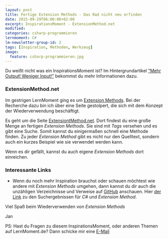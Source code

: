 ```yaml
---
layout: post
title: Fertige Extension Methods - Das Rad nicht neu erfinden
date: 2015-09-29T06:00:00+02:00
excerpt: InspirationsMoment - ExtensionMethod.net
modified:
categories: csharp-programmieren
lernmoment: C#
lm-newsletter-group-id: 2
tags: [Inspiration, Methoden, Werkzeug]
image:
  feature: csharp-programmieren.jpg
---
```



Du weißt nicht was ein InspirationsMoment ist? Im Hintergrundartikel ["Mehr Output! Weniger Input!"](/hintergrund/mehr-output-weniger-input/) bekommst du mehr Informationen dazu.

### ExtensionMethod.net

Im gestrigen LernMoment ging es um [Extension Methods](/csharp-programmieren/extension-method-in-4-trivialen-schritten-jede-klasse-erweitern/). Bei der Recherche dazu bin ich über eine Seite gestolpert, die sich mit dem Konzept der Wiederverwendung beschäftigt.

Es geht um die Seite [ExtensiontMethod.net](http://www.extensionmethod.net/csharp). Dort findest du eine große Menge an fertigen *Extension Methods*. Sie sind mit *Tags* versehen und es gibt eine Suche. Somit kannst du einigermaßen schnell eine Methode finden. Zu jeder *Extension Method* gibt es nicht nur den Quelltext, sondern auch ein kurzes Beispiel wie sie verwendet werden kann.

Wenn es dir gefällt, kannst du auch eigene *Extension Methods* dort einreichen.

### Interessante Links 

-	Wenn du noch mehr Inspiration brauchst oder schauen möchtest wie andere mit *Extension Methods* umgehen, dann kannst du dir auch die unzähligen Verzeichnisse und Verweise auf [GitHub](https://github.com/) anschauen. Hier [der Link](https://github.com/search?l=C%23&q=extension+method&type=Repositories&utf8=✓) zu den Suchergebnissen für *C#* und *Extension Method*.

Viel Spaß beim Wiederverwenden von *Extension Methods*

Jan


PS: Hast du Fragen zu diesem InspirationsMoment, oder anderen Themen auf LernMoment.de? Dann schicke mir eine [E-Mail](mailto:jan@lernmoment.de)
